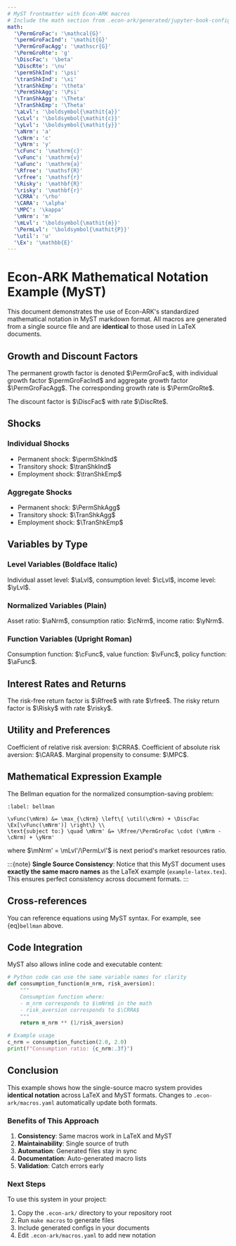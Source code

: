 ```yaml
---
# MyST frontmatter with Econ-ARK macros
# Include the math section from .econ-ark/generated/jupyter-book-config.yaml
math:
  '\PermGroFac': '\mathcal{G}'
  '\permGroFacInd': '\mathit{G}'
  '\PermGroFacAgg': '\mathscr{G}'
  '\PermGroRte': 'g'
  '\DiscFac': '\beta'
  '\DiscRte': '\nu'
  '\permShkInd': '\psi'
  '\tranShkInd': '\xi'
  '\tranShkEmp': '\theta'
  '\PermShkAgg': '\Psi'
  '\TranShkAgg': '\Theta'
  '\TranShkEmp': '\Theta'
  '\aLvl': '\boldsymbol{\mathit{a}}'
  '\cLvl': '\boldsymbol{\mathit{c}}'
  '\yLvl': '\boldsymbol{\mathit{y}}'
  '\aNrm': 'a'
  '\cNrm': 'c'
  '\yNrm': 'y'
  '\cFunc': '\mathrm{c}'
  '\vFunc': '\mathrm{v}'
  '\aFunc': '\mathrm{a}'
  '\Rfree': '\mathsf{R}'
  '\rfree': '\mathsf{r}'
  '\Risky': '\mathbf{R}'
  '\risky': '\mathbf{r}'
  '\CRRA': '\rho'
  '\CARA': '\alpha'
  '\MPC': '\kappa'
  '\mNrm': 'm'
  '\mLvl': '\boldsymbol{\mathit{m}}'
  '\PermLvl': '\boldsymbol{\mathit{P}}'
  '\util': 'u'
  '\Ex': '\mathbb{E}'
---
```


# Econ-ARK Mathematical Notation Example (MyST)

This document demonstrates the use of Econ-ARK's standardized mathematical notation in MyST markdown format. All macros are generated from a single source file and are **identical** to those used in LaTeX documents.

## Growth and Discount Factors

The permanent growth factor is denoted $\PermGroFac$, with individual growth factor $\permGroFacInd$ and aggregate growth factor $\PermGroFacAgg$. The corresponding growth rate is $\PermGroRte$.

The discount factor is $\DiscFac$ with rate $\DiscRte$.

## Shocks

### Individual Shocks
- Permanent shock: $\permShkInd$
- Transitory shock: $\tranShkInd$ 
- Employment shock: $\tranShkEmp$

### Aggregate Shocks
- Permanent shock: $\PermShkAgg$
- Transitory shock: $\TranShkAgg$
- Employment shock: $\TranShkEmp$

## Variables by Type

### Level Variables (Boldface Italic)
Individual asset level: $\aLvl$, consumption level: $\cLvl$, income level: $\yLvl$.

### Normalized Variables (Plain)
Asset ratio: $\aNrm$, consumption ratio: $\cNrm$, income ratio: $\yNrm$.

### Function Variables (Upright Roman)
Consumption function: $\cFunc$, value function: $\vFunc$, policy function: $\aFunc$.

## Interest Rates and Returns

The risk-free return factor is $\Rfree$ with rate $\rfree$. The risky return factor is $\Risky$ with rate $\risky$.

## Utility and Preferences

Coefficient of relative risk aversion: $\CRRA$. Coefficient of absolute risk aversion: $\CARA$. Marginal propensity to consume: $\MPC$.

## Mathematical Expression Example

The Bellman equation for the normalized consumption-saving problem:

```{math}
:label: bellman

\vFunc(\mNrm) &= \max_{\cNrm} \left\{ \util(\cNrm) + \DiscFac \Ex[\vFunc(\mNrm')] \right\} \\
\text{subject to:} \quad \mNrm' &= \Rfree/\PermGroFac \cdot (\mNrm - \cNrm) + \yNrm'
```

where $\mNrm' = \mLvl'/\PermLvl'$ is next period's market resources ratio.

:::{note}
**Single Source Consistency**: Notice that this MyST document uses **exactly the same macro names** as the LaTeX example (`example-latex.tex`). This ensures perfect consistency across document formats.
:::

## Cross-references

You can reference equations using MyST syntax. For example, see {eq}`bellman` above.

## Code Integration

MyST also allows inline code and executable content:

```python
# Python code can use the same variable names for clarity
def consumption_function(m_nrm, risk_aversion):
    """
    Consumption function where:
    - m_nrm corresponds to $\mNrm$ in the math
    - risk_aversion corresponds to $\CRRA$ 
    """
    return m_nrm ** (1/risk_aversion)

# Example usage
c_nrm = consumption_function(2.0, 2.0)
print(f"Consumption ratio: {c_nrm:.3f}")
```

## Conclusion

This example shows how the single-source macro system provides **identical notation** across LaTeX and MyST formats. Changes to `.econ-ark/macros.yaml` automatically update both formats.

### Benefits of This Approach

1. **Consistency**: Same macros work in LaTeX and MyST
2. **Maintainability**: Single source of truth
3. **Automation**: Generated files stay in sync
4. **Documentation**: Auto-generated macro lists
5. **Validation**: Catch errors early

### Next Steps

To use this system in your project:

1. Copy the `.econ-ark/` directory to your repository root
2. Run `make macros` to generate files
3. Include generated configs in your documents
4. Edit `.econ-ark/macros.yaml` to add new notation 